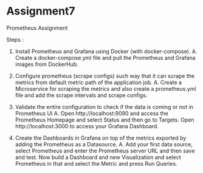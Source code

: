 # Assignment7
Prometheus Assignment

Steps :

1. Install Prometheus and Grafana using Docker (with docker-compose).
A. Create a docker-compose.yml file and pull the Prometheus and Grafana images from DockerHub.

2. Configure prometheus (scrape configs) such way that it can scrape the metrics from default metric path of the application job.
A. Create a Microservice for scraping the metrics and also create a prometheus.yml file and add the scrape intervals and scrape configs.

3. Validate the entire configuration to check if the data is coming or not in Prometheus UI
A. Open http://localhost:9090 and access the Prometheus Homepage and select Status and then go to Targets.
   Open http://localhost:3000 to access your Grafana Dashboard.

5. Create the Dashboards in Grafana on top of the metrics exported by adding the Prometheus as a Datasource.
A. Add your first data source, select Prometheus and enter the Prometheus server URL and then save and test.
   Now build a Dashboard and new Visualization and select Prometheus in that and select the Metric and press Run Queries.

